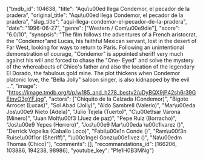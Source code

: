 {"tmdb_id": 104638, "title": "Aqu\u00ed llega Condemor, el pecador de la pradera", "original_title": "Aqu\u00ed llega Condemor, el pecador de la pradera", "slug_title": "aqui-llega-condemor-el-pecador-de-la-pradera", "date": "1996-06-27", "genre": ["Western / Com\u00e9die"], "score": "6.0/10", "synopsis": "The film follows the adventures of a French aristocrat, the \"Condemor\"and Lucas, his faithful Mexican servant, lost in the desert of Far West, looking for ways to return to Paris. Following an unintentional demonstration of courage, \"Condemor\" is appointed sheriff very much against his will and forced to chase the \"One- Eyed\" and solve the mystery of the whereabouts of Chico's father and also the location of the legendary El Dorado, the fabulous gold mine. The plot thickens when Condemor platonic love, the \"Bella Jolly\" saloon singer, is also kidnapped by the evil ...", "image": "https://image.tmdb.org/t/p/w185_and_h278_bestv2/uDyBQX9jP42sh6r39GEtnyO3gYF.jpg", "actors": ["Chiquito de la Calzada (Condemor)", "Bigote Arrocet (Lucas)", "Sol Abad (Jolly)", "Aldo Sambrell (Valerio)", "Mar\u00eda Jos\u00e9 Nieto (Adela)", "Julio Tejela (Tuerto)", "C\u00e9sar Varona (Minero)", "Juan Molt\u00f3 (Juez de paz)", "Pepe Ruiz (Borracho)", "Jos\u00e9 Yepes (Herrero)", "Jos\u00e9 Mar\u00eda \u00c1lvarez ()", "Derrick Vopelka (Caballo Loco)", "Fabi\u00e1n Conde ()", "Ram\u00f3n Ruise\u00f1or (Sheriff)", "\u00c1ngel Gonz\u00e1lvez ()", "Na\u00edm Thomas (Chico)"], "comments": [], "recommandations_id": [166206, 103886, 194238, 98986], "youtube_key": "Pfe1H0B3MNg"}